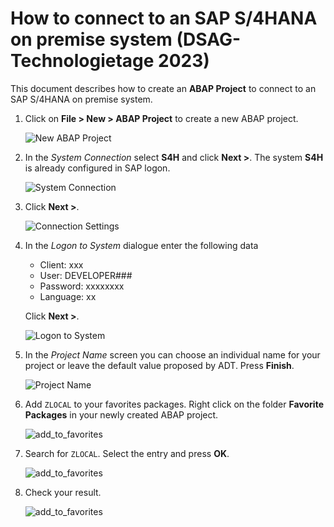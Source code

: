 # How to connect to an SAP S/4HANA on premise system (DSAG-Technologietage 2023)

This document describes how to create an **ABAP Project** to connect to an SAP S/4HANA on premise system.

1. Click on  **File > New > ABAP Project** to create a new ABAP project.

   ![New ABAP Project](images/logon.png)

2. In the *System Connection* select **S4H** and click **Next >**. The system **S4H** is already configured in SAP logon. 

   ![System Connection](images/logon2.png)

3. Click **Next >**.   

   ![Connection Settings](images/logon3.png)

4. In the *Logon to System* dialogue enter the following data
    
   - Client: xxx
   - User: DEVELOPER###
   - Password: xxxxxxxx
   - Language: xx

   Click **Next >**.

   ![Logon to System](images/logon4.png)
   
5. In the *Project Name* screen you can choose an individual name for your project or leave the default value proposed by ADT. Press **Finish**.
  
   ![Project Name](images/logon5.png) 

7. Add `ZLOCAL` to your favorites packages. Right click on the folder **Favorite Packages** in your newly created ABAP project.   

   ![add_to_favorites](images/logon6.png)  
   
8. Search for `ZLOCAL`. Select the entry and press **OK**.   
   
   ![add_to_favorites](images/logon7.png) 
 
9. Check your result.
 
   ![add_to_favorites](images/logon8.png) 
 

